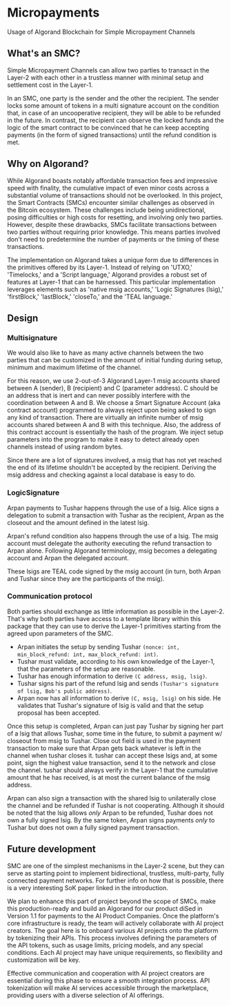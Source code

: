 # Micropayments
Usage of Algorand Blockchain for Simple Micropayment Channels

## What's an SMC?
Simple Micropayment Channels can allow
two parties to transact in the Layer-2 with each other in a trustless manner with minimal setup and settlement
cost in the Layer-1.

In an SMC, one party is the sender and the other the recipient.
The sender locks some amount of tokens in a multi signature account on the condition that, in case of an
uncooperative recipient, they will be able to be refunded in the future.
In contrast, the recipient can observe the locked funds and the logic of the smart contract to be convinced
that he can keep accepting payments (in the form of signed transactions) until the refund condition is met.

## Why on Algorand?
While Algorand boasts notably affordable transaction fees and impressive speed with finality, the cumulative impact of even minor costs across a substantial volume of transactions should not be overlooked. In this project, the Smart Contracts (SMCs) encounter similar challenges as observed in the Bitcoin ecosystem. These challenges include being unidirectional, posing difficulties or high costs for resetting, and involving only two parties. However, despite these drawbacks, SMCs facilitate transactions between two parties without requiring prior knowledge. This means parties involved don't need to predetermine the number of payments or the timing of these transactions.

The implementation on Algorand takes a unique form due to differences in the primitives offered by its Layer-1. Instead of relying on 'UTXO,' 'Timelocks,' and a 'Script language,' Algorand provides a robust set of features at Layer-1 that can be harnessed. This particular implementation leverages elements such as 'native msig accounts,' 'Logic Signatures (lsig),' 'firstBlock,' 'lastBlock,' 'closeTo,' and the 'TEAL language.'

## Design
### Multisignature
We would also like to have as many active channels between the two parties that can be
customized in the amount of initial funding during setup, minimum and maximum lifetime of the channel.

For this reason, we use 2-out-of-3 Algorand Layer-1 msig accounts shared between A (sender), B (recipient) and C (parameter address).
C should be an address that is inert and can never possibly interfere with the coordination
between A and B. We choose a Smart Signature Account (aka contract account) programmed to
always reject upon being asked to sign any kind of transaction.
There are virtually an infinite number of msig accounts shared between A and B with this technique.
Also, the address of this contract account is essentially the hash of the program.
We inject setup parameters into the program to make it easy to detect already open channels
instead of using random bytes.

Since there are a lot of signatures involved, a msig that has not yet reached the end of
its lifetime shouldn't be accepted by the recipient. Deriving the msig address and checking
against a local database is easy to do.

### LogicSignature
Arpan payments to Tushar happens through the use of a lsig. Alice signs a delegation to submit a transaction with
 Tushar as the recipient, Arpan as the closeout and the amount defined in the latest lsig.

Arpan's refund condition also happens through the use of a lsig.
The msig account must delegate the authority executing the refund transaction to Arpan alone. Following Algorand terminology, msig becomes a delegating account and Arpan the
delegated account.

These lsigs are TEAL code signed by the msig account
 (in turn, both Arpan and Tushar since they are the participants of the msig).

### Communication protocol
Both parties should exchange as little information as possible in the Layer-2.
That's why both parties have access to a template library within this package that they can
use to derive the Layer-1 primitives starting from the agreed upon parameters of the SMC.

- Arpan initiates the setup by sending Tushar `(nonce: int, min_block_refund: int, max_block_refund: int)`.
- Tushar must validate, according to his own knowledge of the Layer-1, that
the parameters of the setup are reasonable.
- Tushar has enough information to derive `(C address, msig, lsig)`.
- Tushar signs his part of the refund lsig and sends `(Tushar's signature of lsig, Bob's public address)`.
- Arpan now has all information to derive `(C, msig, lsig)` on his side.
He validates that Tushar's signature of lsig is valid and that the setup proposal has been
accepted.

Once this setup is completed, Arpan can just pay Tushar by signing her part of a lsig that allows Tushar, some time in the future, to submit a payment w/ closeout from msig to Tushar.
Close out field is used in the payment transaction to make sure that Arpan gets back
whatever is left in the channel when tushar closes it.
tushar can accept these lsigs and, at some point, sign the highest value transaction, send it to the network and close the channel.
tushar should always verify in the Layer-1 that the cumulative amount that he has received,
is at most the current balance of the msig address.

Arpan can also sign a transaction with the shared lsig to unilaterally close the channel and be refunded if Tushar is not cooperating.
Although it should be noted that the lsig allows _only_ Arpan to be refunded, Tushar does not own a fully signed lsig.
By the same token, Arpan signs payments _only_ to Tushar but does not own a fully signed payment transaction.

## Future development
SMC are one of the simplest mechanisms in the Layer-2 scene, but they can serve as starting point to implement
bidirectional, trustless, multi-party, fully connected payment networks.
For further info on how that is possible, there is a very interesting SoK paper linked in the introduction.

We plan to enhance this part of project beyond the scope of SMCs, make this production-ready and build an Algorand for our product diSed in Version 1.1 for payments to the AI Product Companies. Once the platform's core infrastructure is ready, the team will actively collaborate with AI project creators. The goal here is to onboard various AI projects onto the platform by tokenizing their APIs. This process involves defining the parameters of the API tokens, such as usage limits, pricing models, and any special conditions. Each AI project may have unique requirements, so flexibility and customization will be key.

Effective communication and cooperation with AI project creators are essential during this phase to ensure a smooth integration process. API tokenization will make AI services accessible through the marketplace, providing users with a diverse selection of AI offerings.
